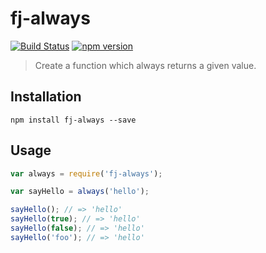 # fj-always

[![Build Status](https://travis-ci.org/fp-js/fj-always.svg)](https://travis-ci.org/fp-js/fj-always) [![npm version](https://badge.fury.io/js/fj-always.svg)](http://badge.fury.io/js/fj-always)
> Create a function which always returns a given value.

## Installation

`npm install fj-always --save`

## Usage

```js
var always = require('fj-always');

var sayHello = always('hello');

sayHello(); // => 'hello'
sayHello(true); // => 'hello'
sayHello(false); // => 'hello'
sayHello('foo'); // => 'hello'
```
